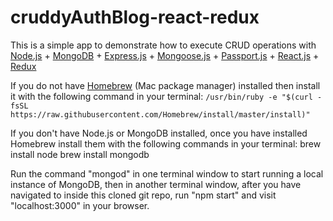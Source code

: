 # cruddyAuthBlog-react-redux

This is a simple app to demonstrate how to execute CRUD operations with <a href="http://nodejs.org/api/synopsis.html">Node.js</a> + <a href="http://docs.mongodb.org">MongoDB</a> + <a href="http://expressjs.com/en/4x/api.html">Express.js</a> + <a href="http://mongoosejs.com/docs/guide.html">Mongoose.js</a> + <a href="http://passportjs.org/docs/overview">Passport.js</a> + <a href="https://facebook.github.io/react/docs/getting-started.html">React.js</a> + <a href="http://redux.js.org/index.html">Redux</a>

If you do not have <a href="http://brew.sh/">Homebrew</a> (Mac package manager) installed then install it with the following command in your terminal:
    `/usr/bin/ruby -e "$(curl -fsSL https://raw.githubusercontent.com/Homebrew/install/master/install)"`

If you don't have Node.js or MongoDB installed, once you have installed Homebrew install them with the following commands in your terminal: 
    brew install node
    brew install mongodb

Run the command "mongod" in one terminal window to start running a local instance of MongoDB, then in another terminal window, after you have navigated to inside this cloned git repo, run "npm start" and visit "localhost:3000" in your browser.
